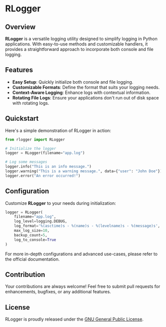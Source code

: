 # RLogger

## Overview

**RLogger** is a versatile logging utility designed to simplify logging in Python applications. With easy-to-use methods and customizable handlers, it provides a straightforward approach to incorporate both console and file logging.

## Features

- **Easy Setup**: Quickly initialize both console and file logging.
- **Customizable Formats**: Define the format that suits your logging needs.
- **Context-Aware Logging**: Enhance logs with contextual information.
- **Rotating File Logs**: Ensure your applications don't run out of disk space with rotating logs.

## Quickstart

Here's a simple demonstration of RLogger in action:

```python
from rlogger import RLogger

# Initialize the logger
logger = RLogger(filename="app.log")

# Log some messages
logger.info("This is an info message.")
logger.warning("This is a warning message.", data={"user": "John Doe"})
logger.error("An error occurred!")
```

## Configuration

Customize **RLogger** to your needs during initialization:

```python
logger = RLogger(
    filename="app.log", 
    log_level=logging.DEBUG, 
    log_format='%(asctime)s - %(name)s - %(levelname)s - %(message)s', 
    max_log_size=10, 
    backup_count=5,
    log_to_console=True
)
```

For more in-depth configurations and advanced use-cases, please refer to the official documentation.

## Contribution

Your contributions are always welcome! Feel free to submit pull requests for enhancements, bugfixes, or any additional features.

## License
RLogger is proudly released under the [GNU General Public License](https://www.gnu.org/licenses/gpl-3.0.en.html).